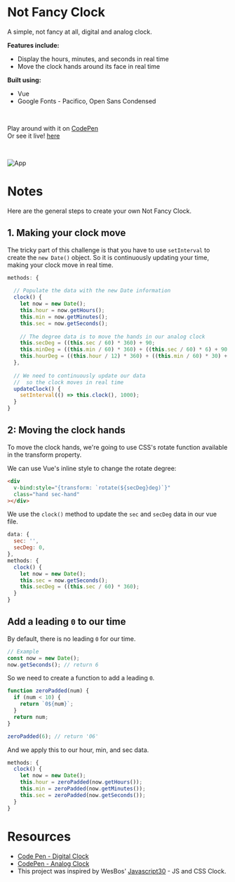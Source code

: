 # Not Fancy Clock

A simple, not fancy at all, digital and analog clock.

**Features include:**
- Display the hours, minutes, and seconds in real time
- Move the clock hands around its face in real time

**Built using:**
- Vue
- Google Fonts - Pacifico, Open Sans Condensed

<br>

Play around with it on [CodePen](https://codepen.io/samanthaming/pen/jKoLpq)  
Or see it live! [here](https://samanthaming.github.io/not-fancy-clock/)

<br>

![App](images/not-fancy-pokemon-speaks.png)

# Notes

Here are the general steps to create your own Not Fancy Clock.

## 1. Making your clock move

The tricky part of this challenge is that you have to use `setInterval` to create the `new Date()` object. So it is continuously updating your time, making your clock move in real time.

```javascript
methods: {
  
  // Populate the data with the new Date information
  clock() {
    let now = new Date();
    this.hour = now.getHours();
    this.min = now.getMinutes();
    this.sec = now.getSeconds();
    
    // The degree data is to move the hands in our analog clock
    this.secDeg = ((this.sec / 60) * 360) + 90;
    this.minDeg = ((this.min / 60) * 360) + ((this.sec / 60) * 6) + 90;
    this.hourDeg = ((this.hour / 12) * 360) + ((this.min / 60) * 30) + 90;
  },
  
  // We need to continuously update our data 
  //  so the clock moves in real time
  updateClock() {
    setInterval(() => this.clock(), 1000);
  }
}
```

## 2: Moving the clock hands

To move the clock hands, we're going to use CSS's rotate function available in the transform property.

We can use Vue's inline style to change the rotate degree:

```html
<div
  v-bind:style="{transform: `rotate(${secDeg}deg)`}"
  class="hand sec-hand"
></div>
```

We use the `clock()` method to update the `sec` and `secDeg` data in our vue file.

```javascript
data: {
  sec: '',
  secDeg: 0,
},
methods: {
  clock() {
    let now = new Date();
    this.sec = now.getSeconds();
    this.secDeg = ((this.sec / 60) * 360);
  }
}
```

## Add a leading `0` to our time

By default, there is no leading `0` for our time.

```javascript
// Example
const now = new Date();
now.getSeconds(); // return 6
```

So we need to create a function to add a leading `0`.

```javascript
function zeroPadded(num) {
  if (num < 10) {
    return `0${num}`;
  }
  return num;
}

zeroPadded(6); // return '06'
```

And we apply this to our hour, min, and sec data.

```javascript
methods: {
  clock() {
    let now = new Date();
    this.hour = zeroPadded(now.getHours());
    this.min = zeroPadded(now.getMinutes());
    this.sec = zeroPadded(now.getSeconds());
  }
}
```

# Resources

- [Code Pen - Digital Clock](https://codepen.io/gau/pen/LjQwGp)
- [CodePen - Analog Clock](https://codepen.io/Paolo-Duzioni/pen/XeXdbm)
- This project was inspired by WesBos' [Javascript30](https://javascript30.com/) - JS and CSS Clock.
